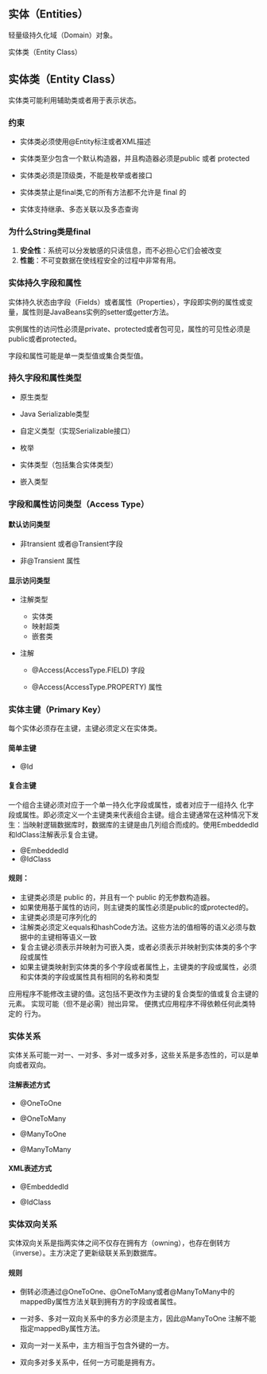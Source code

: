 ## 实体（Entities）

轻量级持久化域（Domain）对象。

实体类（Entity Class）

## 实体类（Entity Class）

实体类可能利用辅助类或者用于表示状态。

### 约束

*   实体类必须使用@Entity标注或者XML描述

*   实体类至少包含一个默认构造器，并且构造器必须是public 或者 protected

*   实体类必须是顶级类，不能是枚举或者接口

*   实体类禁止是final类,它的所有方法都不允许是 final 的

*   实体支持继承、多态关联以及多态查询

### 为什么String类是final

1.  **安全性**：系统可以分发敏感的只读信息，而不必担心它们会被改变
2.  **性能**：不可变数据在使线程安全的过程中非常有用。



### 实体持久字段和属性  

  实体持久状态由字段（Fields）或者属性（Properties），字段即实例的属性或变量，属性则是JavaBeans实例的setter或getter方法。

  实例属性的访问性必须是private、protected或者包可见，属性的可见性必须是public或者protected。

  字段和属性可能是单一类型值或集合类型值。

### 持久字段和属性类型

*   原生类型

*   Java Serializable类型

*   自定义类型（实现Serializable接口）

*   枚举

*   实体类型（包括集合实体类型）

*   嵌入类型

### 字段和属性访问类型（Access Type）

#### 默认访问类型

*   非transient 或者@Transient字段

*   非@Transient 属性

#### 显示访问类型

*   注解类型
    *   实体类
    *   映射超类
    *   嵌套类

*   注解
    *   @Access(AccessType.FIELD) 字段

    *   @Access(AccessType.PROPERTY) 属性

### 实体主键（Primary Key）

  每个实体必须存在主键，主键必须定义在实体类。

#### 简单主键

*   @Id

#### 复合主键

 一个组合主键必须对应于一个单一持久化字段或属性，或者对应于一组持久
化字段或属性。即必须定义一个主键类来代表组合主键。组合主键通常在这种情况下发生：当映射逻辑数据库时，数据库的主键是由几列组合而成的。使用EmbeddedId和IdClass注解表示复合主键。

*   @EmbeddedId
*   @IdClass

#### 规则：

* 主键类必须是 public 的，并且有一个 public 的无参数构造器。 
* 如果使用基于属性的访问，则主键类的属性必须是public的或protected的。 
* 主键类必须是可序列化的
* 注解类必须定义equals和hashCode方法。这些方法的值相等的语义必须与数据中的主键相等语义一致
* 复合主键必须表示并映射为可嵌入类，或者必须表示并映射到实体类的多个字段或属性
* 如果主键类映射到实体类的多个字段或者属性上，主键类的字段或属性，必须和实体类的字段或属性具有相同的名称和类型

应用程序不能修改主键的值。这包括不更改作为主键的复合类型的值或复合主键的元素。
实现可能（但不是必需）抛出异常。 便携式应用程序不得依赖任何此类特定的
行为。



### 实体关系

  实体关系可能一对一、一对多、多对一或多对多，这些关系是多态性的，可以是单向或者双向。

#### 注解表述方式

*   @OneToOne

*   @OneToMany

*   @ManyToOne

*   @ManyToMany

#### XML表述方式

*   @EmbeddedId

*   @IdClass

### 实体双向关系

  实体双向关系是指两实体之间不仅存在拥有方（owning），也存在倒转方（inverse）。主方决定了更新级联关系到数据库。

#### 规则

*   倒转必须通过@OneToOne、@OneToMany或者@ManyToMany中的mappedBy属性方法关联到拥有方的字段或者属性。

*   一对多、多对一双向关系中的多方必须是主方，因此@ManyToOne 注解不能指定mappedBy属性方法。

*   双向一对一关系中，主方相当于包含外键的一方。

*   双向多对多关系中，任何一方可能是拥有方。



    

